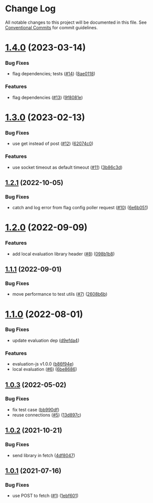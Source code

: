 # Change Log

All notable changes to this project will be documented in this file.
See [Conventional Commits](https://conventionalcommits.org) for commit guidelines.

# [1.4.0](https://github.com/amplitude/experiment-node-server/compare/v1.3.0...v1.4.0) (2023-03-14)


### Bug Fixes

* flag dependencies; tests ([#14](https://github.com/amplitude/experiment-node-server/issues/14)) ([8ae0118](https://github.com/amplitude/experiment-node-server/commit/8ae01186c0ada351f008e3d17e827cc9de787570))


### Features

* flag dependencies ([#13](https://github.com/amplitude/experiment-node-server/issues/13)) ([9f8081e](https://github.com/amplitude/experiment-node-server/commit/9f8081eb37a77e9083016c82b5415b8088629ed4))





# [1.3.0](https://github.com/amplitude/experiment-node-server/compare/v1.2.1...v1.3.0) (2023-02-13)


### Bug Fixes

* use get instead of post ([#12](https://github.com/amplitude/experiment-node-server/issues/12)) ([62074c0](https://github.com/amplitude/experiment-node-server/commit/62074c0142b36c78d159dd7993ca4f7d4657c7a6))


### Features

* use socket timeout as default timeout ([#11](https://github.com/amplitude/experiment-node-server/issues/11)) ([3b86c3d](https://github.com/amplitude/experiment-node-server/commit/3b86c3d9a680ed462f57a79aa1f4c2ccc5418dc1))





## [1.2.1](https://github.com/amplitude/experiment-node-server/compare/v1.2.0...v1.2.1) (2022-10-05)


### Bug Fixes

* catch and log error from flag config poller request ([#10](https://github.com/amplitude/experiment-node-server/issues/10)) ([6e6b051](https://github.com/amplitude/experiment-node-server/commit/6e6b05105de7be197472584bd5a0635e9e001e06))





# [1.2.0](https://github.com/amplitude/experiment-node-server/compare/v1.1.1...v1.2.0) (2022-09-09)


### Features

* add local evaluation library header ([#8](https://github.com/amplitude/experiment-node-server/issues/8)) ([098b1b8](https://github.com/amplitude/experiment-node-server/commit/098b1b8dd1037e207bac7d3586a67c7a1bf3e134))





## [1.1.1](https://github.com/amplitude/experiment-node-server/compare/v1.1.0...v1.1.1) (2022-09-01)


### Bug Fixes

* move performance to test utils ([#7](https://github.com/amplitude/experiment-node-server/issues/7)) ([2608b6b](https://github.com/amplitude/experiment-node-server/commit/2608b6b43a9c1dd668cc414e05540f14c858d891))





# [1.1.0](https://github.com/amplitude/experiment-node-server/compare/v1.0.3...v1.1.0) (2022-08-01)


### Bug Fixes

* update evaluation dep ([d9efda4](https://github.com/amplitude/experiment-node-server/commit/d9efda4ee2ad4d4b4ef02d72a7fdaac9f43f1c1a))


### Features

* evaluation-js v1.0.0 ([b86f94e](https://github.com/amplitude/experiment-node-server/commit/b86f94e17ec9cca83b4189f0102aa11c01cb5cb2))
* local evaluation ([#6](https://github.com/amplitude/experiment-node-server/issues/6)) ([6be8686](https://github.com/amplitude/experiment-node-server/commit/6be868689ac03c8ee49841e43c21dc51f1b4c1c5))





## [1.0.3](https://github.com/amplitude/experiment-node-server/compare/v1.0.2...v1.0.3) (2022-05-02)


### Bug Fixes

* fix test case ([bb990df](https://github.com/amplitude/experiment-node-server/commit/bb990df488552277cda006d95b82ad059a50a59d))
* reuse connections ([#5](https://github.com/amplitude/experiment-node-server/issues/5)) ([13d897c](https://github.com/amplitude/experiment-node-server/commit/13d897c9dfe4049329e3dee9217af370170f8209))





## [1.0.2](https://github.com/amplitude/experiment-node-server/compare/v1.0.1...v1.0.2) (2021-10-21)


### Bug Fixes

* send library in fetch ([4df8047](https://github.com/amplitude/experiment-node-server/commit/4df804741f5b7f125f0717bca18b449595e24d3a))





## [1.0.1](https://github.com/amplitude/experiment-node-server/compare/v1.0.0...v1.0.1) (2021-07-16)


### Bug Fixes

* use POST to fetch ([#1](https://github.com/amplitude/experiment-node-server/issues/1)) ([1ebf601](https://github.com/amplitude/experiment-node-server/commit/1ebf6013a831de2172bcf398f60ebc7fb6f25bd8))

